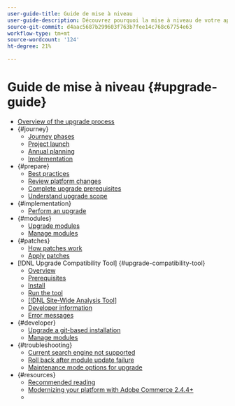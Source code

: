 ```yaml
---
user-guide-title: Guide de mise à niveau
user-guide-description: Découvrez pourquoi la mise à niveau de votre application Adobe Commerce ou Magento Open Source est si importante et comment planifier et exécuter une mise à niveau avec succès.
source-git-commit: d4aac5687b299603f763b7fee14c768c67754e63
workflow-type: tm+mt
source-wordcount: '124'
ht-degree: 21%

---
```



# Guide de mise à niveau {#upgrade-guide}

- [Overview of the upgrade process](overview.md)
- {#journey}
   - [Journey phases](journey/phases.md)
   - [Project launch](journey/project-launch.md)
   - [Annual planning](journey/annual-planning.md)
   - [Implementation](journey/implementation.md)
- {#prepare}
   - [Best practices](prepare/best-practices.md)
   - [Review platform changes](prepare/platform-changes.md)
   - [Complete upgrade prerequisites](prepare/prerequisites.md)
   - [Understand upgrade scope](prepare/scope.md)
- {#implementation}
   - [Perform an upgrade](implementation/perform-upgrade.md)
- {#modules}
   - [Upgrade modules](modules/upgrade.md)
   - [Manage modules](modules/manage.md)
- {#patches}
   - [How patches work](patches/overview.md)
   - [Apply patches](patches/apply.md)
- [!DNL Upgrade Compatibility Tool] {#upgrade-compatibility-tool}
   - [Overview](upgrade-compatibility-tool/overview.md)
   - [Prerequisites](upgrade-compatibility-tool/prerequisites.md)
   - [Install](upgrade-compatibility-tool/install.md)
   - [Run the tool](upgrade-compatibility-tool/run.md)
   - [ [!DNL Site-Wide Analysis Tool]](upgrade-compatibility-tool/integrate-analysis-tool.md)
   - [Developer information](upgrade-compatibility-tool/developer.md)
   - [Error messages](upgrade-compatibility-tool/error-messages.md)
- {#developer}
   - [Upgrade a git-based installation](developer/git-installs.md)
   - [Manage modules](developer/manage-modules.md)
- {#troubleshooting}
   - [Current search engine not supported](troubleshooting/search-engine-not-supported.md)
   - [Roll back after module update failure](troubleshooting/roll-back-after-update-failure.md)
   - [Maintenance mode options for upgrade](troubleshooting/maintenance-mode-options.md)
- {#resources}
   - [Recommended reading](resources/recommended-reading.md)
   - [Modernizing your platform with Adobe Commerce 2.4.4+](resources/recommended-upgrade-paths-2022.md)
   - [](https://support.magento.com/hc/en-us/articles/360057968951)
